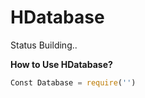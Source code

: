 # HDatabase
Status Building..

**How to Use HDatabase?**
```javascript
Const Database = require('')
```
